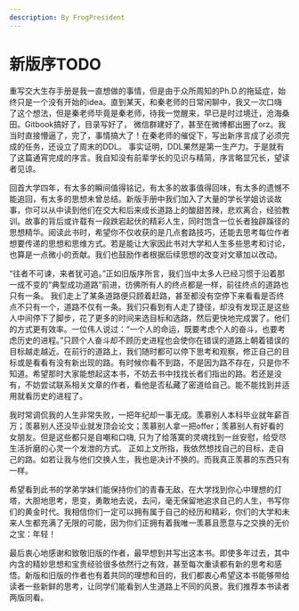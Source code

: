```yaml
---
description: By FrogPresident
---
```


# 新版序TODO

重写交大生存手册是我一直想做的事情，但是由于众所周知的Ph.D.的拖延症，始终只是一个没有开始的idea。直到某天，和秦老师的日常闲聊中，我又一次口嗨了这个想法，但是秦老师毕竟是秦老师，待我一觉醒来，早已是时过境迁，沧海桑田。Gitbook搞好了，目录写好了， 微信群建好了，甚至在微博都出圈了orz。我当时直接懵逼了，完了，事情搞大了！在秦老师的催促下，写出新序言成了必须完成的任务，还设立了周末的DDL。 事实证明，DDL果然是第一生产力。于是就有了这篇通宵完成的序言。我自知没有前辈学长的见识与精简，序言略显冗长，望读者见谅。

回首大学四年，有太多的瞬间值得铭记，有太多的故事值得回味，有太多的遗憾不能追回，有太多的思想未曾总结。新版手册中我们加入了大量的学长学姐访谈故事，你可以从中读到他们在交大和后来成长道路上的酸甜苦辣，悲欢离合，经验教训。故事的背后或许载有一段跌宕起伏的精彩人生，同时饱含一位长者独辟蹊径的思想精华。阅读此书时，希望你不仅收获的是几点套路技巧，还能去思考每位作者想要传递的思想和思维方式。若是能让大家因此书对大学和人生多些思考和讨论，也算是一点微小的贡献。我们也鼓励作者根据后续思想的改变对文章加以改动。

“往者不可谏，来者犹可追。”正如旧版序所言，我们当中太多人已经习惯于沿着那一成不变的“典型成功道路”前进，彷佛所有人的终点都是一样，前往终点的道路也只有一条。 我们走上了某条道路便只顾着赶路，甚至都没有空停下来看看是否终点不只有一个，道路不仅有一条。我们只看到有人走了捷径，却没有发现正是这些人中间停下了脚步，花了更多的时间来选目标和选路，然后更快地完成罢了。他们的方式更有效率。一位伟人说过：“一个人的命运，既要考虑个人的奋斗，也要考虑历史的进程。”只顾个人奋斗却不顾历史进程也会使你在错误的道路上朝着错误的目标越走越近。在前行的道路上，我们随时都可以停下思考和观察，修正自己的目标或是看看有没有新出现的路。有时候你看不到路，不是因为路不存在，只是你不知道。希望那时大家能想起这本书，不妨去书中找找长者们指出的路。若还是没有，不妨尝试联系相关文章的作者，看他是否私藏了密道给自己。能不能找到并适用就看历史的进程了。

我时常调侃我的人生非常失败，一把年纪却一事无成。羡慕别人本科毕业就年薪百万；羡慕别人还没毕业就发顶会论文；羡慕别人拿一把offer；羡慕别人有好看的女朋友。但是这些都只是自嘲和口嗨, 只为了给落寞的灵魂找到一丝安慰，给受尽生活折磨的心灵一个发泄的方式。 正如上文所指，我依然想找自己的目标，走自己的路。如若让我与他们交换人生，我也是决计不换的。而我真正羡慕的东西只有一样。

希望看到此书的学弟学妹们能保持你们的青春无敌，在大学找到你心中理想的灯塔，大胆地思考，思变，勇敢地去说，去问，毫无保留地追求自己的人生，书写你们的黄金时代。我相信你们一定可以拥有属于自己的经历和精彩，你们的大学和未来人生都充满了无限的可能，因为你们正拥有着我唯一羡慕且愿意与之交换的无价之宝：年轻！

最后衷心地感谢和致敬旧版的作者，最早想到并写出这本书。即使多年过去，其中内含的精妙思想和宝贵经验很多依然行之有效，甚至每次重读都有新的思考和感悟。新版和旧版的作者也有着共同的理想和目的，我们都衷心希望这本书能够带给读者一些新鲜的思考，让同学们能看到人生道路上不同的风景。我们推荐本书读者两版同看。

